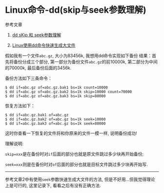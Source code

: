 # Linux命令-dd(skip与seek参数理解)

参考文章

1. [dd sKip 和 seek参数理解](http://blog.csdn.net/do2jiang/article/details/5069536)

2. [Linux使用dd命令快速生成大文件](http://blog.csdn.net/bug1314/article/details/43152225)


假如我有一个文件`abc.gz`, 大小为83456k, 我想用dd命令实现如下备份 结果：首先将备份分成三个部分, 第一部分为备份文件`abc.gz`的前10000k, 第二部分为中间的70000k, 最后备份后面的3456k. 

备份方法如下三条命令：

```
$ dd if=abc.gz of=abc.gz.bak1 bs=1k count=10000
$ dd if=abc.gz of=abc.gz.bak2 bs=1k skip=10000 count=70000 
$ dd if=abc.gz of=abc.gz.bak3 bs=1k skip=80000 
```

恢复方法如下：

```
$ dd if=abc.gz.bak1 of=abc.gz
$ dd if=abc.gz.bak2 of=abc.gz bs=1k seek=10000
$ dd if=abc.gz.bak3 of=abc.gz bs=1k seek=80000
```

这时你查看一下恢复的文件将和你原来的文件一模一样, 说明备份成功!

理解说明: 

`skip=xxx`是在备份时对`if`后面的部分也就是原文件跳过多少块再开始备份;

`seek=xxx`则是在备份时对`of`后面的部分也就是目标文件跳过多少块再开始写.  

------

参考文章2中有使用`seek`参数快速生成大文件的方法, 但是不好用...但我觉得理论上是可行的, 这里记录下, 看看之后有没有正确方法.